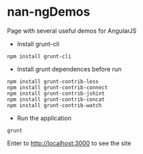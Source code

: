 # nan-ngDemos
Page with several useful demos for AngularJS

* Install grunt-cli
```
npm install grunt-cli
```

* Install grunt dependences before run
```
npm install grunt-contrib-less
npm install grunt-contrib-connect
npm install grunt-contrib-jshint
npm install grunt-contrib-concat
npm install grunt-contrib-watch 
```

* Run the application
```
grunt
```

Enter to [http://localhost:3000](http://localhost:3000) to see the site
